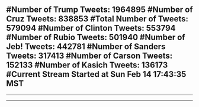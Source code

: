 #Number of Trump Tweets: 1964895
#Number of Cruz Tweets: 838853
#Total Number of Tweets: 579094 
#Number of Clinton Tweets: 553794
#Number of Rubio Tweets: 501940
#Number of Jeb! Tweets: 442781
#Number of Sanders Tweets: 317413
#Number of Carson Tweets: 152133
#Number of Kasich Tweets: 136173
#Current Stream Started at Sun Feb 14 17:43:35 MST
---
---
---
